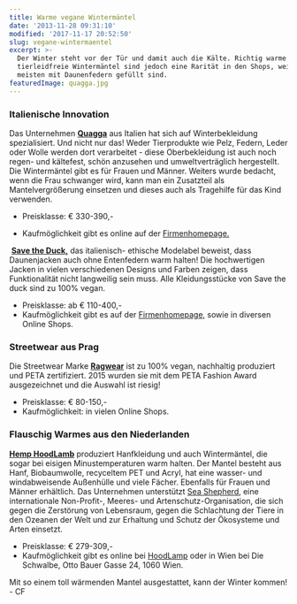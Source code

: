 ```yaml
---
title: Warme vegane Wintermäntel
date: '2013-11-28 09:31:10'
modified: '2017-11-17 20:52:50'
slug: vegane-wintermaentel
excerpt: >-
  Der Winter steht vor der Tür und damit auch die Kälte. Richtig warme
  tierleidfreie Wintermäntel sind jedoch eine Rarität in den Shops, weil die
  meisten mit Daunenfedern gefüllt sind.
featuredImage: quagga.jpg
---
```


### **Italienische Innovation**

Das Unternehmen **[Quagga](http://www.quagga.it/de)** aus Italien hat sich auf Winterbekleidung spezialisiert. Und nicht nur das! Weder Tierprodukte wie Pelz, Federn, Leder oder Wolle werden dort verarbeitet - diese Oberbekleidung ist auch noch regen- und kältefest, schön anzusehen und umweltverträglich hergestellt. Die Wintermäntel gibt es für Frauen und Männer. Weiters wurde bedacht, wenn die Frau schwanger wird, kann man ein Zusatzteil als Mantelvergrößerung einsetzen und dieses auch als Tragehilfe für das Kind verwenden.

*   Preisklasse: € 330-390,-

*   Kaufmöglichkeit gibt es online auf der [Firmenhomepage.](http://www.quagga.it/de)

 **[Save the Duck,](https://www.savetheduck.it/ce_en/)** das italienisch- ethische Modelabel beweist, dass Daunenjacken auch ohne Entenfedern warm halten! Die hochwertigen Jacken in vielen verschiedenen Designs und Farben zeigen, dass Funktionalität nicht langweilig sein muss. Alle Kleidungsstücke von Save the duck sind zu 100% vegan.

*   Preisklasse: ab € 110-400,-
*   Kaufmöglichkeit gibt es auf der [Firmenhomepage,](https://www.savetheduck.it/ce_en/) sowie in diversen Online Shops.

### Streetwear aus Prag

Die Streetwear Marke **[Ragwear](http://www.ragwear.com/home.php)** ist zu 100% vegan, nachhaltig produziert und PETA zertifiziert. 2015 wurden sie mit dem PETA Fashion Award ausgezeichnet und die Auswahl ist riesig!

*   Preisklasse: € 80-150,-
*   Kaufmöglichkeit: in vielen Online Shops.

### **Flauschig Warmes aus den Niederlanden**

[**Hemp HoodLamb**](http://www.hoodlamb.com) produziert Hanfkleidung und auch Wintermäntel, die sogar bei eisigen Minustemperaturen warm halten. Der Mantel besteht aus Hanf, Biobaumwolle, recyceltem PET und Acryl, hat eine wasser- und windabweisende Außenhülle und viele Fächer. Ebenfalls für Frauen und Männer erhältlich. Das Unternehmen unterstützt [Sea Shepherd](http://www.seashepherd.org/), eine internationale Non-Profit-, Meeres- und Artenschutz-Organisation, die sich gegen die Zerstörung von Lebensraum, gegen die Schlachtung der Tiere in den Ozeanen der Welt und zur Erhaltung und Schutz der Ökosysteme und Arten einsetzt.

*   Preisklasse: € 279-309,-
*   Kaufmöglichkeit gibt es online bei [HoodLamp](http://www.hoodlamb.com) oder in Wien bei Die Schwalbe, Otto Bauer Gasse 24, 1060 Wien.

Mit so einem toll wärmenden Mantel ausgestattet, kann der Winter kommen! [<!-- Image removed (no copyright): hemp-hoodlamb-carinafuernkranz-1.jpg -->](https://www.veganblatt.com/i/hemp-hoodlamb-carinafuernkranz-1.jpg) - CF
